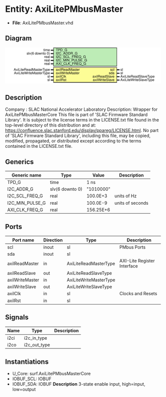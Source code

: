 # Entity: AxiLitePMbusMaster

- **File**: AxiLitePMbusMaster.vhd
## Diagram

![Diagram](AxiLitePMbusMaster.svg "Diagram")
## Description

Company    : SLAC National Accelerator Laboratory
Description: Wrapper for AxiLitePMbusMasterCore
This file is part of 'SLAC Firmware Standard Library'.
It is subject to the license terms in the LICENSE.txt file found in the
top-level directory of this distribution and at:
   https://confluence.slac.stanford.edu/display/ppareg/LICENSE.html.
No part of 'SLAC Firmware Standard Library', including this file,
may be copied, modified, propagated, or distributed except according to
the terms contained in the LICENSE.txt file.
## Generics

| Generic name    | Type            | Value     | Description      |
| --------------- | --------------- | --------- | ---------------- |
| TPD_G           | time            | 1 ns      |                  |
| I2C_ADDR_G      | slv(6 downto 0) | "1010000" |                  |
| I2C_SCL_FREQ_G  | real            | 100.0E+3  | units of Hz      |
| I2C_MIN_PULSE_G | real            | 100.0E-9  | units of seconds |
| AXI_CLK_FREQ_G  | real            | 156.25E+6 |                  |
## Ports

| Port name       | Direction | Type                   | Description                 |
| --------------- | --------- | ---------------------- | --------------------------- |
| scl             | inout     | sl                     | PMbus Ports                 |
| sda             | inout     | sl                     |                             |
| axilReadMaster  | in        | AxiLiteReadMasterType  | AXI-Lite Register Interface |
| axilReadSlave   | out       | AxiLiteReadSlaveType   |                             |
| axilWriteMaster | in        | AxiLiteWriteMasterType |                             |
| axilWriteSlave  | out       | AxiLiteWriteSlaveType  |                             |
| axilClk         | in        | sl                     | Clocks and Resets           |
| axilRst         | in        | sl                     |                             |
## Signals

| Name | Type         | Description |
| ---- | ------------ | ----------- |
| i2ci | i2c_in_type  |             |
| i2co | i2c_out_type |             |
## Instantiations

- U_Core: surf.AxiLitePMbusMasterCore
- IOBUF_SCL: IOBUF
- IOBUF_SDA: IOBUF
**Description**
3-state enable input, high=input, low=output

